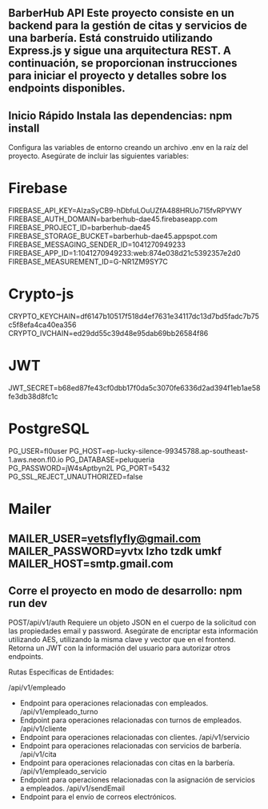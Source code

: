 BarberHub API
Este proyecto consiste en un backend para la gestión de citas y servicios de una barbería. 
Está construido utilizando Express.js y sigue una arquitectura REST. A continuación, 
se proporcionan instrucciones para iniciar el proyecto y detalles sobre los endpoints disponibles.
-------------------------------
Inicio Rápido
Instala las dependencias:
npm install
--------------------------------
Configura las variables de entorno creando un archivo .env en la raíz del proyecto. 
Asegúrate de incluir las siguientes variables:
# Firebase
FIREBASE_API_KEY=AIzaSyCB9-hDbfuLOuUZfA488HRUo715fvRPYWY
FIREBASE_AUTH_DOMAIN=barberhub-dae45.firebaseapp.com
FIREBASE_PROJECT_ID=barberhub-dae45
FIREBASE_STORAGE_BUCKET=barberhub-dae45.appspot.com
FIREBASE_MESSAGING_SENDER_ID=1041270949233
FIREBASE_APP_ID=1:1041270949233:web:874e038d21c5392357e2d0
FIREBASE_MEASUREMENT_ID=G-NR1ZM9SY7C

# Crypto-js
CRYPTO_KEYCHAIN=df6147b10517f518d4ef7631e34117dc13d7bd5fadc7b75c5f8efa4ca40ea356
CRYPTO_IVCHAIN=ed29dd55c39d48e95dab69bb26584f86

# JWT
JWT_SECRET=b68ed87fe43cf0dbb17f0da5c3070fe6336d2ad394f1eb1ae58fe3db38d8fc1c

# PostgreSQL
PG_USER=fl0user
PG_HOST=ep-lucky-silence-99345788.ap-southeast-1.aws.neon.fl0.io
PG_DATABASE=peluqueria
PG_PASSWORD=jW4sAptbyn2L
PG_PORT=5432
PG_SSL_REJECT_UNAUTHORIZED=false

# Mailer
MAILER_USER=vetsflyfly@gmail.com
MAILER_PASSWORD=yvtx lzho tzdk umkf
MAILER_HOST=smtp.gmail.com
--------------------------------
Corre el proyecto en modo de desarrollo:
npm run dev
--------------------------------
POST/api/v1/auth
  Requiere un objeto JSON en el cuerpo de la solicitud con las propiedades email y password. 
  Asegúrate de encriptar esta información utilizando AES, utilizando la misma clave y vector que en el frontend. 
  Retorna un JWT con la información del usuario para autorizar otros endpoints.
  
Rutas Específicas de Entidades:

/api/v1/empleado
 - Endpoint para operaciones relacionadas con empleados.
/api/v1/empleado_turno
 - Endpoint para operaciones relacionadas con turnos de empleados.
/api/v1/cliente
 - Endpoint para operaciones relacionadas con clientes.
/api/v1/servicio
 - Endpoint para operaciones relacionadas con servicios de barbería.
/api/v1/cita
 - Endpoint para operaciones relacionadas con citas en la barbería.
/api/v1/empleado_servicio
 - Endpoint para operaciones relacionadas con la asignación de servicios a empleados.
/api/v1/sendEmail
 - Endpoint para el envío de correos electrónicos.
